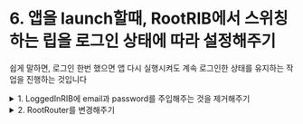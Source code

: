 # 6. 앱을 launch할때, RootRIB에서 스위칭하는 립을 로그인 상태에 따라 설정해주기 

쉽게 말하면, 로그인 한번 했으면 앱 다시 실행시켜도 계속 로그인한 상태를 유지하는 작업을 진행하는 것입니다 

<details>
<summary>1. LoggedInRIB에 email과 password를 주입해주는 것을 제거해주기 </summary><br/>
3장에서 립에 데이터를 주입하는 것을 연습해보기 위해 작업했던 코드를 제거해줍니다. 
</details>

<details>
<summary>2. RootRouter를 변경해주기</summary><br/>

로그인에 상태에 따라 didLoad에서 어떤 립으로 스위칭할지를 결정해주는 로직을 추가합니다.

```swift
final class RootRouter: LaunchRouter<RootInteractable, RootViewControllable>, RootRouting {
    private let loggedOutBuilder: LoggedOutBuildable
    private var loggedOutRouting: ViewableRouting?
    
    private let loggedInBuilder: LoggedInBuildable
    
    init(interactor: RootInteractable,
         viewController: RootViewControllable,
         loggedOutBuilder: LoggedOutBuildable,
         loggedInBuilder: LoggedInBuildable) {
        self.loggedOutBuilder = loggedOutBuilder
        self.loggedInBuilder = loggedInBuilder
        super.init(interactor: interactor, viewController: viewController)
        interactor.router = self
    }
    
    override func didLoad() {
        super.didLoad()
        route()
    }
    
    func route() {
        if FirebaseManager.isLogin {
            routeToLoggedInRIB()
        } else {
            routeToLoggedOutRIB()
        }
    }
    
    func routeToLoggedOutRIB() {
        if let loggedInRouting = loggedInRouting {
            detachChild(loggedInRouting)
            self.loggedInRouting = nil
        }
        
        let loggedOutRouting = loggedOutBuilder.build(withListener: interactor)
        self.loggedOutRouting = loggedOutRouting
        attachChild(loggedOutRouting)
        let navigationController = UINavigationController(root: loggedOutRouting.viewControllable)
        viewController.present(viewController: navigationController)
    }
    
    func routeToLoggedInRIB(email: String) {
        if let loggedOutRouting = loggedOutRouting {
            detachChild(loggedOutRouting)
            if let navigationController = loggedOutRouting.viewControllable.uiviewController.navigationController {
                viewController.dismiss(viewController: navigationController)
            } else {
                viewController.dismiss(viewController: loggedOutRouting.viewControllable)
            }
            self.loggedOutRouting = nil
        }
        
        let loggedInRouting = loggedInBuilder.build(withListener: interactor,
                                                    email: email)
        self.loggedInRouting = loggedInRouting
        attachChild(loggedInRouting)
    }
}
```
</details>
